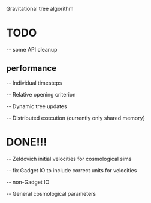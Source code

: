Gravitational tree algorithm

# TODO

-- some API cleanup



## performance

-- Individual timesteps

-- Relative opening criterion

-- Dynamic tree updates

-- Distributed execution (currently only shared memory)



# DONE!!!

-- Zeldovich initial velocities for cosmological sims

-- fix Gadget IO to include correct units for velocities

-- non-Gadget IO

-- General cosmological parameters

